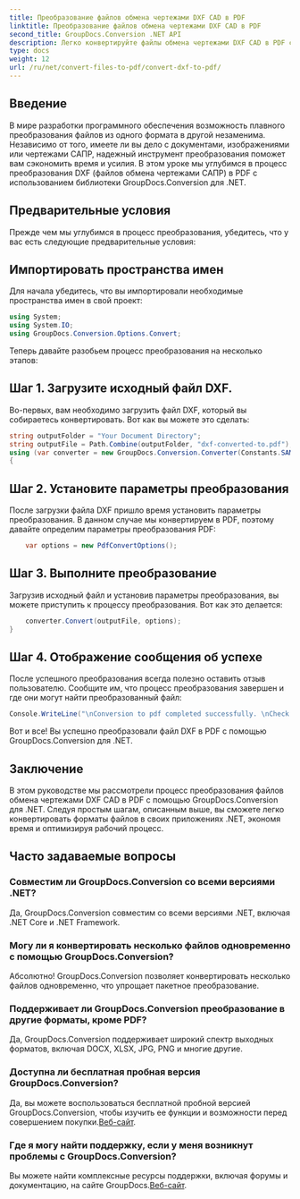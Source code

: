 ```yaml
---
title: Преобразование файлов обмена чертежами DXF CAD в PDF
linktitle: Преобразование файлов обмена чертежами DXF CAD в PDF
second_title: GroupDocs.Conversion .NET API
description: Легко конвертируйте файлы обмена чертежами DXF CAD в PDF с помощью GroupDocs.Conversion для .NET.
type: docs
weight: 12
url: /ru/net/convert-files-to-pdf/convert-dxf-to-pdf/
---
```

## Введение
В мире разработки программного обеспечения возможность плавного преобразования файлов из одного формата в другой незаменима. Независимо от того, имеете ли вы дело с документами, изображениями или чертежами САПР, надежный инструмент преобразования поможет вам сэкономить время и усилия. В этом уроке мы углубимся в процесс преобразования DXF (файлов обмена чертежами САПР) в PDF с использованием библиотеки GroupDocs.Conversion для .NET.
## Предварительные условия
Прежде чем мы углубимся в процесс преобразования, убедитесь, что у вас есть следующие предварительные условия:

## Импортировать пространства имен
Для начала убедитесь, что вы импортировали необходимые пространства имен в свой проект:
```csharp
using System;
using System.IO;
using GroupDocs.Conversion.Options.Convert;
```
Теперь давайте разобьем процесс преобразования на несколько этапов:
## Шаг 1. Загрузите исходный файл DXF.
Во-первых, вам необходимо загрузить файл DXF, который вы собираетесь конвертировать. Вот как вы можете это сделать:
```csharp
string outputFolder = "Your Document Directory";
string outputFile = Path.Combine(outputFolder, "dxf-converted-to.pdf");
using (var converter = new GroupDocs.Conversion.Converter(Constants.SAMPLE_DXF))
{
```
## Шаг 2. Установите параметры преобразования
После загрузки файла DXF пришло время установить параметры преобразования. В данном случае мы конвертируем в PDF, поэтому давайте определим параметры преобразования PDF:
```csharp
	var options = new PdfConvertOptions();
```
## Шаг 3. Выполните преобразование
Загрузив исходный файл и установив параметры преобразования, вы можете приступить к процессу преобразования. Вот как это делается:
```csharp
	converter.Convert(outputFile, options);
}
```
## Шаг 4. Отображение сообщения об успехе
После успешного преобразования всегда полезно оставить отзыв пользователю. Сообщите им, что процесс преобразования завершен и где они могут найти преобразованный файл:
```csharp
Console.WriteLine("\nConversion to pdf completed successfully. \nCheck output in {0}", outputFolder);
```
Вот и все! Вы успешно преобразовали файл DXF в PDF с помощью GroupDocs.Conversion для .NET.

## Заключение
В этом руководстве мы рассмотрели процесс преобразования файлов обмена чертежами DXF CAD в PDF с помощью GroupDocs.Conversion для .NET. Следуя простым шагам, описанным выше, вы сможете легко конвертировать форматы файлов в своих приложениях .NET, экономя время и оптимизируя рабочий процесс.
## Часто задаваемые вопросы
### Совместим ли GroupDocs.Conversion со всеми версиями .NET?
Да, GroupDocs.Conversion совместим со всеми версиями .NET, включая .NET Core и .NET Framework.
### Могу ли я конвертировать несколько файлов одновременно с помощью GroupDocs.Conversion?
Абсолютно! GroupDocs.Conversion позволяет конвертировать несколько файлов одновременно, что упрощает пакетное преобразование.
### Поддерживает ли GroupDocs.Conversion преобразование в другие форматы, кроме PDF?
Да, GroupDocs.Conversion поддерживает широкий спектр выходных форматов, включая DOCX, XLSX, JPG, PNG и многие другие.
### Доступна ли бесплатная пробная версия GroupDocs.Conversion?
 Да, вы можете воспользоваться бесплатной пробной версией GroupDocs.Conversion, чтобы изучить ее функции и возможности перед совершением покупки.[Веб-сайт](https://releases.groupdocs.com/).
### Где я могу найти поддержку, если у меня возникнут проблемы с GroupDocs.Conversion?
 Вы можете найти комплексные ресурсы поддержки, включая форумы и документацию, на сайте GroupDocs.[Веб-сайт](https://forum.groupdocs.com/c/conversion/11).